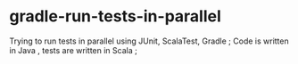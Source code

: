 gradle-run-tests-in-parallel
============================

Trying to run tests in parallel using JUnit, ScalaTest, Gradle ; Code is written in Java , tests are written in Scala ;
